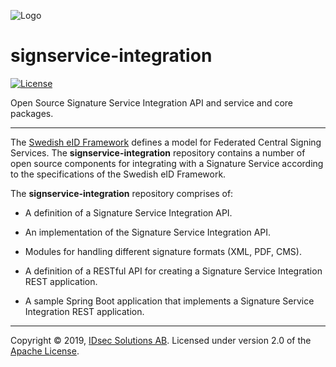 ![Logo](https://github.com/idsec-solutions/idsec-solutions.github.io/blob/master/img/idsec.png)

# signservice-integration

[![License](https://img.shields.io/badge/License-Apache%202.0-blue.svg)](https://opensource.org/licenses/Apache-2.0)

Open Source Signature Service Integration API and service and core packages.

---

The [Swedish eID Framework](https://docs.swedenconnect.se/technical-framework/) defines a model for Federated Central Signing Services. The **signservice-integration** repository contains a number of open source components for integrating with a Signature Service according to the specifications of the Swedish eID Framework.

The **signservice-integration** repository comprises of:

* A definition of a Signature Service Integration API.

* An implementation of the Signature Service Integration API.

* Modules for handling different signature formats (XML, PDF, CMS).

* A definition of a RESTful API for creating a Signature Service Integration REST application.

* A sample Spring Boot application that implements a Signature Service Integration REST application.



---Copyright &copy; 2019, [IDsec Solutions AB](http://www.idsec.se). Licensed under version 2.0 of the [Apache License](http://www.apache.org/licenses/LICENSE-2.0).
